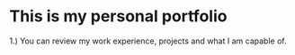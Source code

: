 # This is my personal portfolio

1.) You can review my work experience, projects and what I am capable of.
